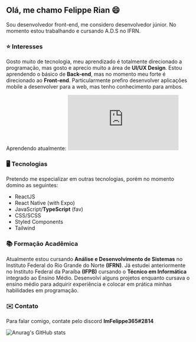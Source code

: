 ## Olá, me chamo **Felippe Rian** 😄
Sou desenvolvedor front-end, me considero desenvolvedor júnior. No momento estou trabalhando e cursando A.D.S no IFRN. 

### ⭐ Interesses
Gosto muito de tecnologia, meu aprendizado é totalmente direcionado a programação, mas gosto e aprecio muito a área de **UI/UX Design**.
Estou aprendendo o básico de **Back-end**, mas no momento meu forte é direcionado ao **Front-end**. 
Particularmente prefiro desenvolver aplicações mobile a desenvolver para a web, mas tenho conhecimento para ambos.

Aprendendo atualmente:
![NextJS](https://cdn.jsdelivr.net/gh/devicons/devicon@v2.15.1/devicon.min.css)

### 🖥️ Tecnologias
Pretendo me especializar em outras tecnologias, porém no momento domino as seguintes:

- ReactJS
- React Native (with Expo)
- JavaScript/**TypeScript** (fav)
- CSS/SCSS
- Styled Components
- Tailwind

### 📚 Formação Acadêmica
Atualmente estou cursando **Análise e Desenvolvimento de Sistemas** no Instituto Federal do Rio Grande do Norte **(IFRN)**.
Já estudei anteriormente no Instituto Federal da Paraíba **(IFPB)** cursando o **Técnico em Informática** integrado ao Ensino Médio.
Desenvolvi alguns projetos enquanto cursava o ensino médio para adquirir experiência e colocar em prática minhas habilidades em programação.

### ✉️ Contato
Para falar comigo, contate pelo discord **ImFelippe365#2814**


![Anurag's GitHub stats](https://github-readme-stats.vercel.app/api?username=imfelippe365&show_icons=true&theme=dark)
